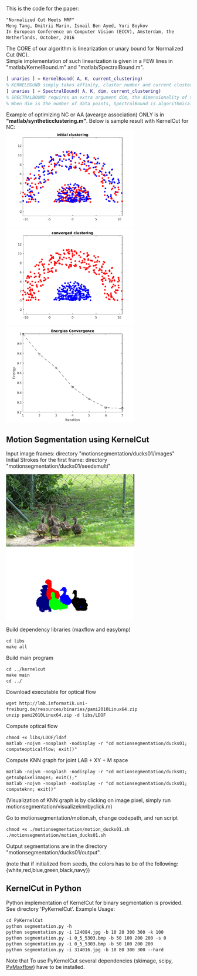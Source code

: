 This is the code for the paper:

	"Normalized Cut Meets MRF"
	Meng Tang, Dmitrii Marin, Ismail Ben Ayed, Yuri Boykov
	In European Conference on Computer Vision (ECCV), Amsterdam, the Netherlands, October, 2016

The CORE of our algorithm is linearization or unary bound for Normalized Cut (NC).<br />
Simple implementation of such linearization is given in a FEW lines in "matlab/KernelBound.m" and "matlab/SpectralBound.m". <br />

```matlab
[ unaries ] = KernelBound( A, K, current_clustering)
% KERNELBOUND simply takes affinity, cluster number and current clustering and gives unary terms.
[ unaries ] = SpectralBound( A, K, dim, current_clustering)
% SPECTRALBOUND requires an extra argument dim, the dimensionality of spectral embedding
% When dim is the number of data points, SpectralBound is algorithmically EQUIVALENT to KernelCut.
```
Example of optimizing NC or AA (avearge association) ONLY is in **"matlab/syntheticclustering.m"**. Below is sample result with KernelCut for NC:<br />
<span><img src="matlab/NC_init.png" alt="" width="350"/>
<img src="matlab/NC_clustering.png" alt="" width="350"/>
<img src="matlab/NC_energy.png" alt="" width="350"/></span>

## Motion Segmentation using KernelCut ##
Input image frames: directory "motionsegmentation/ducks01/images"  
Initial Strokes for the first frame: directory "motionsegmentation/ducks01/seedsmulti"  

<img src="motionsegmentation/ducks01/images/ducks01_0300.bmp" alt="" width="350"/>
<img src="motionsegmentation/ducks01/output/ducks01_0300_ncutknnmulti_s0.5.bmp" alt="" width="350"/>

Build dependency libraries (maxflow and easybmp)  
```{r, engine='bash'}
cd libs
make all
```
Build main program
```{r, engine='bash'}
cd ../kernelcut
make main
cd ../
```
Download executable for optical flow
```{r, engine='bash'}
wget http://lmb.informatik.uni-freiburg.de/resources/binaries/pami2010Linux64.zip
unzip pami2010Linux64.zip -d libs/LDOF
```
Compute optical flow
```{r, engine='bash'}
chmod +x libs/LDOF/ldof
matlab -nojvm -nosplash -nodisplay -r "cd motionsegmentation/ducks01; computeopticalflow; exit()"
```
Compute KNN graph for joint LAB + XY + M space
```{r, engine='bash'}
matlab -nojvm -nosplash -nodisplay -r "cd motionsegmentation/ducks01; getsubpixelimages; exit();"
matlab -nojvm -nosplash -nodisplay -r "cd motionsegmentation/ducks01; computeknn; exit()"
```
(Visualization of KNN graph is by clicking on image pixel, simply run motionsegmentation/visualizeknnbyclick.m)

Go to motionsegmentation/motion.sh, change codepath, and run script
```{r, engine='bash'}
chmod +x ./motionsegmentation/motion_ducks01.sh
./motionsegmentation/motion_ducks01.sh
```
Output segmentations are in the directory "motionsegmentation/ducks01/output".

(note that if initialized from seeds, the colors has to be of the following: {white,red,blue,green,black,navy})

## KernelCut in Python ##
Python implementation of KernelCut for binary segmentation is provided. See directory 'PyKernelCut'.
Example Usage:
```{r, engine='bash'}
cd PyKernelCut
python segmentation.py -h
python segmentation.py -i 124084.jpg -b 10 20 300 300 -k 100
python segmentation.py -i 0_5_5303.bmp -b 50 100 200 200 -s 0
python segmentation.py -i 0_5_5303.bmp -b 50 100 200 200
python segmentation.py -i 314016.jpg -b 10 80 300 300 --hard
```
Note that To use PyKernelCut several dependencies (skimage, scipy, [PyMaxflow](https://github.com/pmneila/PyMaxflow)) have to be installed.


